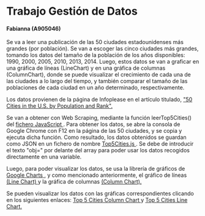 <html>

<h1> Trabajo Gestión de Datos </h1>
<h4> Fabianna (A905046) </h4>

<p> Se va a leer una publicación de las 50 ciudades estadounidenses más grandes (por población). Se van a escoger las cinco ciudades más grandes, tomando los datos del tamaño de la población de los años disponibles: 1990, 2000, 2005, 2010, 2013, 2014. Luego, estos datos se van a graficar en una gráfica de líneas (LineChart) y en una gráfica de columnas (ColumnChart), donde se puede visualizar el crecimiento de cada una de las ciudades a lo largo del tiempo, y también comparar el tamaño de las poblaciones de cada ciudad en un año determinado, respectivamente. </p>

<p> Los datos provienen de la página de Infoplease en el artículo titulado, <a href="https://www.infoplease.com/us/us-cities/top-50-cities-us-population-and-rank"> "50 Cities in the U.S. by Population and Rank". </a> </p>
 
<p> Se van a obtener con Web Scraping, mediante la función leerTop5Cities() del <a href="https://fabianna.github.io/practicaDatos/fabianna/leerTop5Cities.js"> fichero JavaScript </a>. Para obtener los datos, se abre la consola de Google Chrome con F12 en la página de las 50 ciudades, y se copia y ejecuta dicha función. Como resultado, los datos obtenidos se guardan como JSON en un fichero de nombre <a href="https://fabianna.github.io/practicaDatos/fabianna/Top5Cities.js"> Top5Cities.js </a>. Se debe de introducir el texto "obj=" por delante del array para poder usar los datos recogidos directamente en una variable.</p>


<p> Luego, para poder visualizar los datos, se usa la librería de gráficos de <a href="https://developers.google.com/chart/"> Google Charts </a>, y como mencionado anteriormente, el gráfico de líneas <a href="https://developers.google.com/chart/interactive/docs/gallery/linechart"> (Line Chart) </a> y la gráfica de columnas <a href="https://developers.google.com/chart/interactive/docs/gallery/columnchart"> (Column Chart). </a> </p>

<p> Se pueden visualizar los datos con las gráficas correspondientes clicando en los siguientes enlaces: <a href="https://fabianna.github.io/practicaDatos/fabianna/Top5CitiesColumnChart.html"> Top 5 Cities Column Chart </a> y <a href="https://fabianna.github.io/practicaDatos/fabianna/Top5CitiesLineChart.html"> Top 5 Cities Line Chart. </a> </p> 
  
  
</html>
